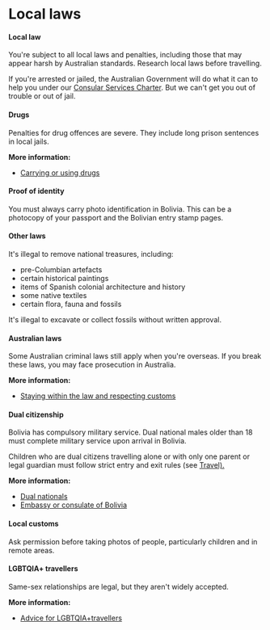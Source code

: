 # Local laws

#### Local law

You're subject to all local laws and penalties, including those that may appear harsh by Australian standards. Research local laws before travelling.

If you're arrested or jailed, the Australian Government will do what it can to help you under our [Consular Services Charter](/node/46). But we can't get you out of trouble or out of jail.

#### Drugs

Penalties for drug offences are severe. They include long prison sentences in local jails.

**More information:**

* [Carrying or using drugs](/before-you-go/laws/drugs "Carrying or using drugs")

#### Proof of identity

You must always carry photo identification in Bolivia. This can be a photocopy of your passport and the Bolivian entry stamp pages.

#### Other laws

It's illegal to remove national treasures, including:

* pre-Columbian artefacts
* certain historical paintings
* items of Spanish colonial architecture and history
* some native textiles
* certain flora, fauna and fossils

It's illegal to excavate or collect fossils without written approval.

#### Australian laws

Some Australian criminal laws still apply when you're overseas. If you break these laws, you may face prosecution in Australia.

**More information:**

* [Staying within the law and respecting customs](/node/159)

#### Dual citizenship

Bolivia has compulsory military service. Dual national males older than 18 must complete military service upon arrival in Bolivia.

Children who are dual citizens travelling alone or with only one parent or legal guardian must follow strict entry and exit rules (see [Travel).](#travel)

**More information:**

* [Dual nationals](/before-you-go/who-you-are/dual-nationals "Advice for dual nationals")
* [Embassy or consulate of Bolivia](https://protocol.dfat.gov.au/Public/Missions/28)

#### Local customs

Ask permission before taking photos of people, particularly children and in remote areas.

#### LGBTQIA+ travellers

Same-sex relationships are legal, but they aren't widely accepted.

**More information:**

* [Advice for LGBTQIA+](/before-you-go/who-you-are/LGBTQIA "Advice for LGBTQIA+ travellers")[travellers](https://www.smartraveller.gov.au/node/349)